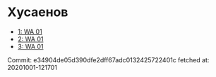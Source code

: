 # Хусаенов
- [1: WA 01](1.md)
- [2: WA 01](2.md)
- [3: WA 01](3.md)

Commit: e34904de05d390dfe2dff67adc0132425722401c
 fetched at: 20201001-121701
